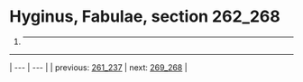 # Hyginus, Fabulae, section 262_268

1. * * *



---

| --- | --- |
| previous: [261_237](../261_237/) | next: [269_268](../269_268/) |